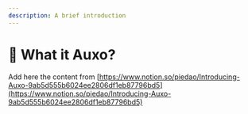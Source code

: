 ```yaml
---
description: A brief introduction
---
```


# 📖 What it Auxo?

Add here the content from [https://www.notion.so/piedao/Introducing-Auxo-9ab5d555b6024ee2806df1eb87796bd5](https://www.notion.so/piedao/Introducing-Auxo-9ab5d555b6024ee2806df1eb87796bd5)
